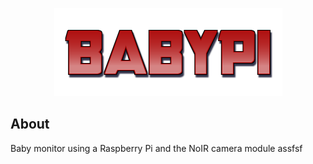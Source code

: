 <p align=center>
  <img width="365" height="141" src="logo.png">
</p>

## About
Baby monitor using a Raspberry Pi and the NoIR camera module
assfsf
